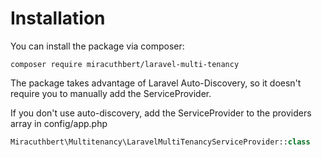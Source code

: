 # Installation

You can install the package via composer:

```
composer require miracuthbert/laravel-multi-tenancy
```

The package takes advantage of Laravel Auto-Discovery, so it doesn't require you to manually add the ServiceProvider.

If you don't use auto-discovery, add the ServiceProvider to the providers array in config/app.php

```php
Miracuthbert\Multitenancy\LaravelMultiTenancyServiceProvider::class
```
